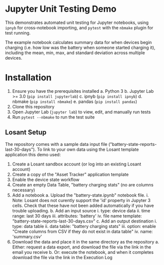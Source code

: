 # Jupyter Unit Testing Demo

This demonstrates automated unit testing for Jupyter notebooks, using `ipnyb` for cross-notebook importing, and `pytest` with the `nbmake` plugin for test running.

The example notebook calculates summary data for when devices begin charging (i.e. how low was the battery when someone started charging it), including the mean, min, max, and standard deviation across multiple devices.

# Installation

1. Ensure you have the prerequisites installed
    a. Python 3
    b. Jupyter Lab >= 3.0 (`pip install jupyterlab`)
    c. ipnyb (`pip install ipnyb`)
    d. nbmake (`pip install nbmake`)
    e. pandas (`pip install pandas`)
2. Clone this repository
3. Open Jupyter Lab (`jupyter lab`) to view, edit, and manually run tests
4. Run `pytest --nbmake` to run the test suite

## Losant Setup

The repository comes with a sample data input file ("battery-state-reports-last-30-days"). To link to your own data using the Losant template application this demo used:

1. Create a Losant sandbox account (or log into an existing Losant account)
2. Create a copy of the "Asset Tracker" application template
3. Enable the device state workflow
5. Create an empty Data Table, "battery charging stats" (no are columns necessary)
4. Add a notebook
    a. Upload the "battery-state.ipynb" notebook file. 
        i. Note: Losant does not curently support the 'id' property in Jupyter 3 cells. Check that these have not been added automatically if you have trouble uploading.
    b. Add an input source
        i. type: device data
        ii. time range: last 30 days
        iii. attributes: 'battery'
        iv. file name template: "battery-state-reports-last-30-days.csv"
    c. Add an output destination
        i. type: data table 
        ii. data table: "battery charging stats"
        iii. option: enable "Create columns from CSV if they do not exist in data table"
        iv. name: 'summary.csv'
5. Download the data and place it in the same directory as the repository
    a. Either: request a data export, and download the file via the link in the email you receive
    b. Or: execute the notebook, and when it completes download the file via the link in the Execution Log
